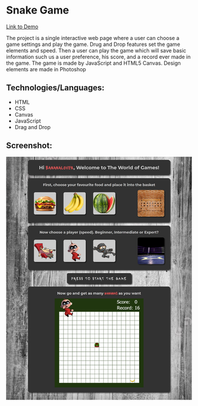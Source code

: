 # Snake Game

[Link to Demo](http://snake.alexandrpasko.com/)

The project is a single interactive web page where a user can choose a game settings and play the game. Drug and Drop features set the game elements and speed. Then a user can play the game which will save basic information such us a user preference, his score, and a record ever made in the game. The game is made by JavaScript and HTML5 Canvas. Design elements are made in Photoshop 

## Technologies/Languages:
* HTML
* CSS
* Canvas
* JavaScript
* Drag and Drop

## Screenshot:
![Screenshot of layout](screenshot.jpg)